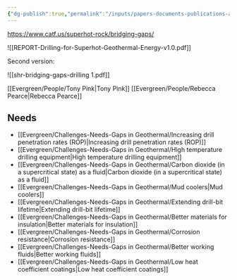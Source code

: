```yaml
---
{"dg-publish":true,"permalink":"/inputs/papers-documents-publications-articles/clean-air-task-force-bridging-the-gaps/2024-catf-bridging-the-gaps-a-survey-of-methods-challenges-and-pathways-forward-for-superhot-rock-drilling/"}
---
```


https://www.catf.us/superhot-rock/bridging-gaps/



![[REPORT-Drilling-for-Superhot-Geothermal-Energy-v1.0.pdf]]


Second version:

![[shr-bridging-gaps-drilling 1.pdf]]

[[Evergreen/People/Tony Pink\|Tony Pink]]
[[Evergreen/People/Rebecca Pearce\|Rebecca Pearce]]


## Needs

- [[Evergreen/Challenges-Needs-Gaps in Geothermal/Increasing drill penetration rates (ROP)\|Increasing drill penetration rates (ROP)]]
- [[Evergreen/Challenges-Needs-Gaps in Geothermal/High temperature drilling equipment\|High temperature drilling equipment]]
- [[Evergreen/Challenges-Needs-Gaps in Geothermal/Carbon dioxide (in a supercritical state) as a fluid\|Carbon dioxide (in a supercritical state) as a fluid]]
- [[Evergreen/Challenges-Needs-Gaps in Geothermal/Mud coolers\|Mud coolers]]
- [[Evergreen/Challenges-Needs-Gaps in Geothermal/Extending drill-bit lifetime\|Extending drill-bit lifetime]]
- [[Evergreen/Challenges-Needs-Gaps in Geothermal/Better materials for insulation\|Better materials for insulation]]
- [[Evergreen/Challenges-Needs-Gaps in Geothermal/Corrosion resistance\|Corrosion resistance]]
- [[Evergreen/Challenges-Needs-Gaps in Geothermal/Better working fluids\|Better working fluids]]
- [[Evergreen/Challenges-Needs-Gaps in Geothermal/Low heat coefficient coatings\|Low heat coefficient coatings]]